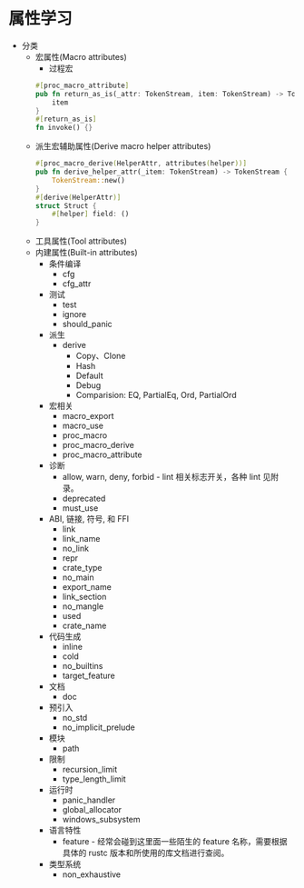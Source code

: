 # 属性学习
- 分类
    - 宏属性(Macro attributes)
        - 过程宏
        ```rust
        #[proc_macro_attribute]
        pub fn return_as_is(_attr: TokenStream, item: TokenStream) -> TokenStream {
            item
        }
        #[return_as_is]
        fn invoke() {}
        ```
    - 派生宏辅助属性(Derive macro helper attributes)
        ```rust
        #[proc_macro_derive(HelperAttr, attributes(helper))]
        pub fn derive_helper_attr(_item: TokenStream) -> TokenStream {
            TokenStream::new()
        }
        #[derive(HelperAttr)]
        struct Struct {
            #[helper] field: ()
        }
        ```
    - 工具属性(Tool attributes)
    - 内建属性(Built-in attributes)
        - 条件编译
            - cfg
            - cfg_attr
        - 测试
            - test
            - ignore
            - should_panic
        - 派生
            - derive
                - Copy、Clone
                - Hash
                - Default
                - Debug
                - Comparision: EQ, PartialEq, Ord, PartialOrd
        - 宏相关
            - macro_export
            - macro_use
            - proc_macro
            - proc_macro_derive
            - proc_macro_attribute
        - 诊断
            - allow, warn, deny, forbid - lint 相关标志开关，各种 lint 见附录。
            - deprecated
            - must_use
        - ABI, 链接, 符号, 和 FFI
            - link
            - link_name
            - no_link
            - repr
            - crate_type
            - no_main
            - export_name
            - link_section
            - no_mangle
            - used
            - crate_name
        - 代码生成
            - inline
            - cold
            - no_builtins
            - target_feature
        - 文档
            - doc
        - 预引入
            - no_std
            - no_implicit_prelude
        - 模块
            - path
        - 限制
            - recursion_limit
            - type_length_limit
        - 运行时
            - panic_handler
            - global_allocator
            - windows_subsystem
        - 语言特性
            - feature - 经常会碰到这里面一些陌生的 feature 名称，需要根据具体的 rustc 版本和所使用的库文档进行查阅。
        - 类型系统
            - non_exhaustive
